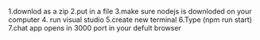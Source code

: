 1.downlod as  a zip 
2.put in a file 
3.make sure nodejs is downloded on your computer
4. run visual studio
5.create new terminal
6.Type (npm run start) 
7.chat app opens in 3000 port in your defult browser


